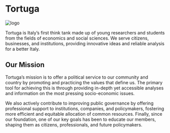 # Tortuga

![logo](https://www.tortuga-econ.it/wp-content/uploads/2020/02/Tortuga-Loghi-CMYK_Logo-base.png)

Tortuga is Italy’s first think tank made up of young researchers and students from the fields of economics and social sciences. We serve citizens, businesses, and institutions, providing innovative ideas and reliable analysis for a better Italy.

## Our Mission

Tortuga’s mission is to offer a political service to our community and country by promoting and practicing the values that define us. The primary tool for achieving this is through providing in-depth yet accessible analyses and information on the most pressing socio-economic issues.

We also actively contribute to improving public governance by offering professional support to institutions, companies, and policymakers, fostering more efficient and equitable allocation of common resources. Finally, since our foundation, one of our key goals has been to educate our members, shaping them as citizens, professionals, and future policymakers.
